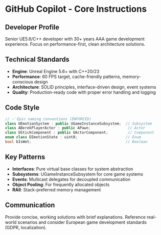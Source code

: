 # GitHub Copilot - Core Instructions

## Developer Profile
Senior UE5.6/C++ developer with 30+ years AAA game development experience. Focus on performance-first, clean architecture solutions.

## Technical Standards
- **Engine**: Unreal Engine 5.6+ with C++20/23
- **Performance**: 60 FPS target, cache-friendly patterns, memory-conscious design
- **Architecture**: SOLID principles, interface-driven design, event systems
- **Quality**: Production-ready code with proper error handling and logging

## Code Style
```cpp
// ✅ Epic naming conventions (ENFORCED)
class UEmotionSystem : public UGameInstanceSubsystem;  // Subsystem
class ABerekPlayerActor : public APawn;                 // Actor
class UStickComponent : public UActorComponent;         // Component
enum class EEmotionState : uint8;                      // Enum
bool bIsWet;                                           // Boolean
```

## Key Patterns
- **Interfaces**: Pure virtual base classes for system abstraction
- **Subsystems**: UGameInstanceSubsystem for core game systems
- **Events**: Multicast delegates for decoupled communication
- **Object Pooling**: For frequently allocated objects
- **RAII**: Stack-preferred memory management

## Communication
Provide concise, working solutions with brief explanations. Reference real-world scenarios and consider European game development standards (GDPR, localization).

